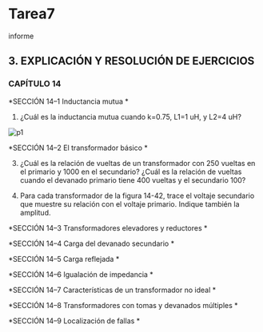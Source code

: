 # Tarea7
informe
## 3. EXPLICACIÓN Y RESOLUCIÓN DE EJERCICIOS

### CAPÍTULO 14
  *SECCIÓN 14–1 Inductancia mutua *
  
1. ¿Cuál es la inductancia mutua cuando k=0.75, L1=1 uH, y L2=4 uH?

![p1](https://user-images.githubusercontent.com/94129932/153522826-c75affdd-c1dc-4b39-a8f8-3bca2c1a4132.png)

  *SECCIÓN 14–2 El transformador básico *
  
3. ¿Cuál es la relación de vueltas de un transformador con 250 vueltas en el primario y 1000 en el secundario? ¿Cuál es la relación de vueltas cuando el devanado primario tiene 400 vueltas y el secundario 100?

5. Para cada transformador de la figura 14-42, trace el voltaje secundario que muestre su relación con el
voltaje primario. Indique también la amplitud.

*SECCIÓN 14–3 Transformadores elevadores y reductores *

*SECCIÓN 14–4 Carga del devanado secundario *

*SECCIÓN 14–5 Carga reflejada *

*SECCIÓN 14–6 Igualación de impedancia *

*SECCIÓN 14–7 Características de un transformador no ideal *

*SECCIÓN 14–8 Transformadores con tomas y devanados múltiples *

*SECCIÓN 14–9 Localización de fallas *
